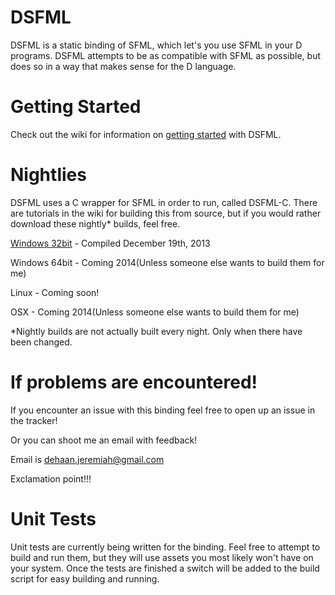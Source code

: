 DSFML
=====
DSFML is a static binding of SFML, which let's you use SFML in your D programs. DSFML attempts to be as compatible with SFML as possible, but does so in a way that makes sense for the D language.



Getting Started
===
Check out the wiki for information on [getting started](https://github.com/Jebbs/DSFML/wiki#getting-started) with DSFML.


Nightlies
===
DSFML uses a C wrapper for SFML in order to run, called DSFML-C. There are tutorials in the wiki for building this from source, but if you would rather download these nightly* builds, feel free.

[Windows 32bit](https://dl.dropboxusercontent.com/u/167365084/DSFML%20for%20Windows.zip) - Compiled December 19th, 2013

Windows 64bit - Coming 2014(Unless someone else wants to build them for me)

Linux - Coming soon!

OSX - Coming 2014(Unless someone else wants to build them for me)

*Nightly builds are not actually built every night. Only when there have been changed.


If problems are encountered!
===
If you encounter an issue with this binding feel free to open up an issue in the tracker!

Or you can shoot me an email with feedback!

Email is <dehaan.jeremiah@gmail.com>

Exclamation point!!!


Unit Tests
===
Unit tests are currently being written for the binding. Feel free to attempt to build and run them, but they will use assets you most likely won't have on your system. Once the tests are finished a switch will be added to the build script for easy building and running.
